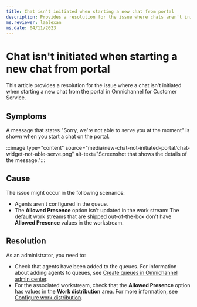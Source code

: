 ```yaml
---
title: Chat isn't initiated when starting a new chat from portal
description: Provides a resolution for the issue where chats aren't initiated when starting a new chat from the portal in Omnichannel for Customer Service.
ms.reviewer: laalexan
ms.date: 04/11/2023
---
```

# Chat isn't initiated when starting a new chat from portal

This article provides a resolution for the issue where a chat isn't initiated when starting a new chat from the portal in Omnichannel for Customer Service.

## Symptoms

A message that states "Sorry, we're not able to serve you at the moment" is shown when you start a chat on the portal.

:::image type="content" source="media/new-chat-not-initiated-portal/chat-widget-not-able-serve.png" alt-text="Screenshot that shows the details of the message.":::

## Cause

The issue might occur in the following scenarios:

- Agents aren't configured in the queue.
- The **Allowed Presence** option isn't updated in the work stream: The default work streams that are shipped out-of-the-box don't have **Allowed Presence** values in the workstream.

## Resolution

As an administrator, you need to:

- Check that agents have been added to the queues. For information about adding agents to queues, see [Create queues in Omnichannel admin center](/dynamics365/customer-service/queues-omnichannel?tabs=customerserviceadmincenter#create-a-queue-for-unified-routing).
- For the associated workstream, check that the **Allowed Presence** option has values in the **Work distribution** area. For more information, see [Configure work distribution](/dynamics365/customer-service/create-workstreams#configure-work-distribution).
